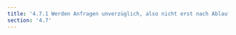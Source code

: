 ```yaml
---
title: '4.7.1 Werden Anfragen unverzüglich, also nicht erst nach Ablauf der Frist beantwortet?'
section: '4.7'
---
```

